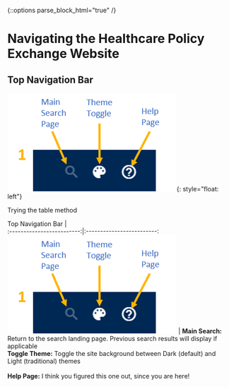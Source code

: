 {::options parse_block_html="true" /}

# Navigating the Healthcare Policy Exchange Website

## Top Navigation Bar
![test image](./images/TopNav_Labelled.png){: style="float: left"} 

Trying the table method


Top Navigation Bar             |  
:-------------------------:|:-------------------------:
![test image](./images/TopNav_Labelled.png)  |  **Main Search:** Return to the search landing page. Previous search results will display if applicable </br> **Toggle Theme:** Toggle the site background between Dark (default) and Light (traditional) themes </br> </br> **Help Page:** I think you figured this one out, since you are here!

